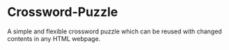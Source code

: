 # Crossword-Puzzle
A simple and flexible crossword puzzle which can be reused with changed contents in any HTML webpage.
